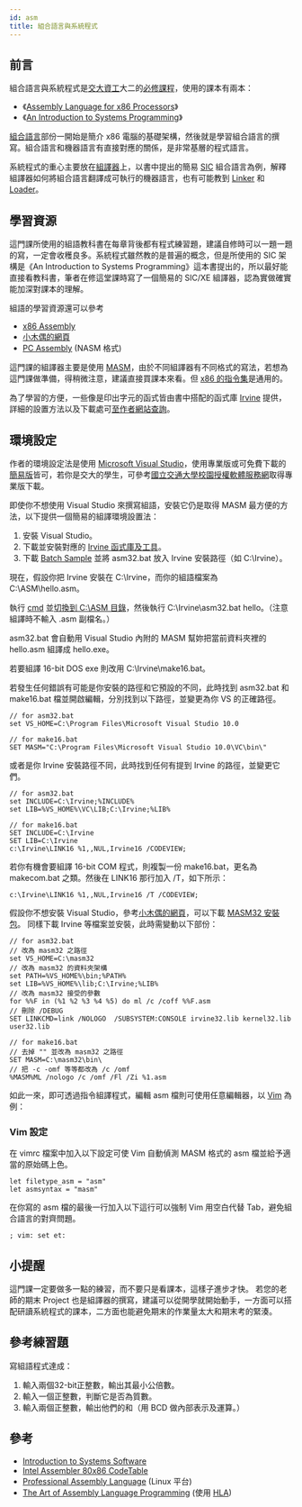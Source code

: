 ```yaml
---
id: asm
title: 組合語言與系統程式
---
```


## 前言

組合語言與系統程式是[交大資工](http://www.cs.nctu.edu.tw/)大二的[必修課程](http://www.cs.nctu.edu.tw/cswebsite/education/undergraduate/course#course_rule)，使用的課本有兩本：

*   《[Assembly Language for x86 Processors](http://asmirvine.com/asm/ "Assembly Language for x86 Processors")》
*   《[An Introduction to Systems Programming](http://www.anobii.com/books/System_Software/9780201423006/01cf8efdb5f9826394 "An Introduction to Systems Programming")》

[組合語言](http://en.wikipedia.org/wiki/Assembly_language "Assembly Language")部份一開始是簡介 x86 電腦的基礎架構，然後就是學習組合語言的撰寫。組合語言和機器語言有直接對應的關係，是非常基層的程式語言。

系統程式的重心主要放在[組譯器](http://en.wikipedia.org/wiki/Assembly_language#Assembler)上，以書中提出的簡易 [SIC](http://en.wikipedia.org/wiki/Simplified_instructional_computer) 組合語言為例，解釋組譯器如何將組合語言翻譯成可執行的機器語言，也有可能教到 [Linker](http://en.wikipedia.org/wiki/Linker_%28computing%29) 和 [Loader](http://en.wikipedia.org/wiki/Loader_%28computing%29)。

## 學習資源

這門課所使用的組語教科書在每章背後都有程式練習題，建議自修時可以一題一題的寫，一定會收穫良多。系統程式雖然教的是普遍的概念，但是所使用的 SIC 架構是《An Introduction to Systems Programming》這本書提出的，所以最好能直接看教科書，筆者在修這堂課時寫了一個簡易的 SIC/XE 組譯器，認為實做確實能加深對課本的理解。

組語的學習資源還可以參考

*   [x86 Assembly](http://en.wikibooks.org/wiki/X86_Assembly)
*   [小木偶的網頁](http://home.educities.edu.tw/wanker742126/ "小木偶的網頁")
*   [PC Assembly](http://www.drpaulcarter.com/pcasm/) (NASM 格式)

這門課的組譯器主要是使用 [MASM](http://en.wikipedia.org/wiki/Microsoft_Macro_Assembler)，由於不同組譯器有不同格式的寫法，若想為這門課做準備，得稍微注意，建議直接買課本來看。但 [x86 的指令集](http://en.wikipedia.org/wiki/X86_instruction_listings)是通用的。

為了學習的方便，一些像是印出字元的函式皆由書中搭配的函式庫 [Irvine](http://asmirvine.com/asm/examples/index.htm) 提供，詳細的設置方法以及下載處可[至作者網站查詢](http://asmirvine.com/asm/ "Assembly Language for x86 Processors, 6th edition")。

## 環境設定

作者的環境設定法是使用 [Microsoft Visual Studio](http://en.wikipedia.org/wiki/Visual_Studio)，使用專業版或可免費下載的[簡易版](http://www.microsoft.com/express)皆可，若你是交大的學生，可參考[國立交通大學校園授權軟體服務網](http://ca.nctu.edu.tw/)取得專業版下載。

即使你不想使用 Visual Studio 來撰寫組語，安裝它仍是取得 MASM 最方便的方法，以下提供一個簡易的組譯環境設置法：

1.  安裝 Visual Studio。
2.  下載並安裝對應的 [Irvine 函式庫及工具](http://asmirvine.com/asm/examples/index.htm)。
3.  下載 [Batch Sample](http://asmirvine.com/asm/gettingStartedVS2010/BatchSampleVS2010.zip) 並將 asm32.bat 放入 Irvine 安裝路徑（如 C:\Irvine）。

現在，假設你把 Irvine 安裝在 C:\Irvine，而你的組語檔案為 C:\ASM\hello.asm。

執行 [cmd](http://en.wikipedia.org/wiki/Command_Prompt) 並[切換到 C:\ASM 目錄](http://ss64.com/nt/cd.html)，然後執行 C:\Irvine\asm32.bat hello。（注意組譯時不輸入 .asm 副檔名。）

asm32.bat 會自動用 Visual Studio 內附的 MASM 幫妳把當前資料夾裡的 hello.asm 組譯成 hello.exe。 

若要組譯 16-bit DOS exe 則改用 C:\Irvine\make16.bat。

若發生任何錯誤有可能是你安裝的路徑和它預設的不同，此時找到 asm32.bat 和 make16.bat 檔並開啟編輯，分別找到以下路徑，並變更為你 VS 的正確路徑。

```
// for asm32.bat
set VS_HOME=C:\Program Files\Microsoft Visual Studio 10.0

// for make16.bat
SET MASM="C:\Program Files\Microsoft Visual Studio 10.0\VC\bin\"
```

或者是你 Irvine 安裝路徑不同，此時找到任何有提到 Irvine 的路徑，並變更它們。

```
// for asm32.bat
set INCLUDE=C:\Irvine;%INCLUDE%
set LIB=%VS_HOME%\VC\LIB;C:\Irvine;%LIB%

// for make16.bat
SET INCLUDE=C:\Irvine
SET LIB=C:\Irvine
c:\Irvine\LINK16 %1,,NUL,Irvine16 /CODEVIEW;
```

若你有機會要組譯 16-bit COM 程式，則複製一份 make16.bat，更名為 makecom.bat 之類。然後在 LINK16 那行加入 /T，如下所示：

```
c:\Irvine\LINK16 %1,,NUL,Irvine16 /T /CODEVIEW;
```

假設你不想安裝 Visual Studio，參考[小木偶的網頁](http://home.educities.edu.tw/wanker742126/win32asm/w32asm_ch00.html)，可以下載 [MASM32 安裝包](http://www.movsd.com/masmdl.htm)。
同樣下載 Irvine 等檔案並安裝，此時需變動以下部份：

```
// for asm32.bat
// 改為 masm32 之路徑
set VS_HOME=C:\masm32
// 改為 masm32 的資料夾架構
set PATH=%VS_HOME%\bin;%PATH%
set LIB=%VS_HOME%\lib;C:\Irvine;%LIB%
// 改為 masm32 接受的參數
for %%F in (%1 %2 %3 %4 %5) do ml /c /coff %%F.asm
// 刪除 /DEBUG
SET LINKCMD=link /NOLOGO  /SUBSYSTEM:CONSOLE irvine32.lib kernel32.lib user32.lib

// for make16.bat
// 去掉 "" 並改為 masm32 之路徑
SET MASM=C:\masm32\bin\
// 把 -c -omf 等等都改為 /c /omf
%MASM%ML /nologo /c /omf /Fl /Zi %1.asm
```

如此一來，即可透過指令組譯程式，編輯 asm 檔則可使用任意編輯器，以 [Vim](http://www.vim.org/) 為例：

### Vim 設定

在 vimrc 檔案中加入以下設定可使 Vim 自動偵測 MASM 格式的 asm 檔並給予適當的原始碼上色。

```vimrc
let filetype_asm = "asm"
let asmsyntax = "masm"
```

在你寫的 asm 檔的最後一行加入以下這行可以強制 Vim 用空白代替 Tab，避免組合語言的對齊問題。

```
; vim: set et:
```

## 小提醒

這門課一定要做多一點的練習，而不要只是看課本，這樣子進步才快。
若您的老師的期末 Project 也是組譯器的撰寫，建議可以從開學就開始動手，一方面可以搭配研讀系統程式的課本，二方面也能避免期末的作業量太大和期末考的緊湊。

## 參考練習題

寫組語程式達成：

1.  輸入兩個32-bit正整數，輸出其最小公倍數。
2.  輸入一個正整數，判斷它是否為質數。
3.  輸入兩個正整數，輸出他們的和（用 BCD 做內部表示及運算。）

## 參考

*   [Introduction to Systems Software](http://www.unf.edu/~cwinton/html/cop3601/s10/3601menu.html)
*   [Intel Assembler 80x86 CodeTable](http://www.jegerlehner.ch/intel/)
*   [Professional Assembly Language](http://www.amazon.com/Professional-Assembly-Language-Programmer/dp/0764579010/) (Linux 平台)
*   [The Art of Assembly Language Programming](http://homepage.mac.com/randyhyde/webster.cs.ucr.edu/index.html "The Art of Assembly Language Programming") (使用 [HLA](http://en.wikipedia.org/wiki/High_Level_Assembly))
